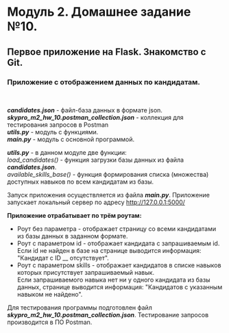 # Модуль 2. Домашнее задание №10. 
## Первое приложение на Flask. Знакомство с Git.
### Приложение с отображением данных по кандидатам.
<br>

***candidates.json*** - файл-база данных в формате json.<br>
***skypro_m2_hw_10.postman_collection.json*** - коллекция для тестирования запросов в Postman<br>
***utils.py*** - модуль с функциями.<br>
***main.py*** - модуль c основной программой.<br>

***utils.py*** - в данном модуле две функции:<br>
*load_candidates()* - функция загрузки базы данных из файла ***candidates.json***.<br>
*available_skills_base()* - функция формирования списка (множества) доступных навыков по всем кандидатам из базы.

Запуск приложения осуществляется из файла ***main.py***. Приложение запускает локальный сервер по адресу
http://127.0.0.1:5000/

**Приложение отрабатывает по трём роутам:**<br>
- Роут без параметра - отображает страницу со всеми кандидатами из базы данных в заданном формате.<br>
- Роут c параметром id - отображает кандидата с запрашиваемым id.<br>
Если id не найден в базе на странице выводится информация: "Кандидат с ID __ отсутствует".<br>
- Роут c параметром skills - отображает кандидатов в списке навыков которых присутствует запрашиваемый навык.<br>
Если запрашиваемого навыка нет ни у одного кандидата из базы данных, странице выводится информация:
"Кандидатов с указанным навыком не найдено".

Для тестирования программы подготовлен файл ***skypro_m2_hw_10.postman_collection.json***.
Тестирование запросов производится в ПО Postman.